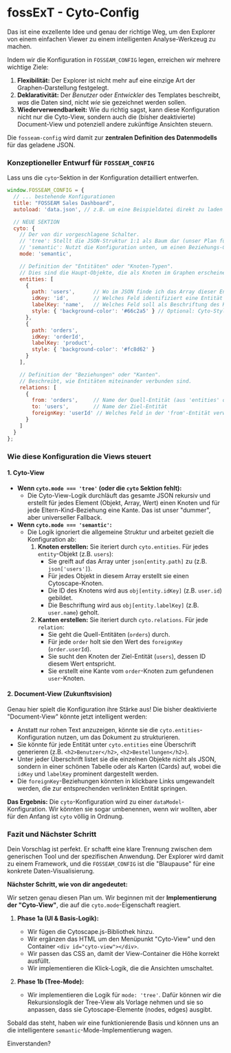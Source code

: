 # fossExT - Cyto-Config

Das ist eine exzellente Idee und genau der richtige Weg, um den Explorer von einem einfachen Viewer zu einem intelligenten Analyse-Werkzeug zu machen.

Indem wir die Konfiguration in `FOSSEAM_CONFIG` legen, erreichen wir mehrere wichtige Ziele:

1.  **Flexibilität:** Der Explorer ist nicht mehr auf eine einzige Art der Graphen-Darstellung festgelegt.
2.  **Deklarativität:** Der *Benutzer* oder *Entwickler* des Templates beschreibt, *was* die Daten sind, nicht *wie* sie gezeichnet werden sollen.
3.  **Wiederverwendbarkeit:** Wie du richtig sagst, kann diese Konfiguration nicht nur die Cyto-View, sondern auch die (bisher deaktivierte) Document-View und potenziell andere zukünftige Ansichten steuern.

Die `fosseam-config` wird damit zur **zentralen Definition des Datenmodells** für das geladene JSON.

### Konzeptioneller Entwurf für `FOSSEAM_CONFIG`

Lass uns die `cyto`-Sektion in der Konfiguration detailliert entwerfen.

```javascript
window.FOSSEAM_CONFIG = {
  // ... bestehende Konfigurationen
  title: "FOSSEAM Sales Dashboard",
  autoload: 'data.json', // z.B. um eine Beispieldatei direkt zu laden

  // NEUE SEKTION
  cyto: {
    // Der von dir vorgeschlagene Schalter.
    // 'tree': Stellt die JSON-Struktur 1:1 als Baum dar (unser Plan für Phase 1).
    // 'semantic': Nutzt die Konfiguration unten, um einen Beziehungs-Graphen zu erstellen.
    mode: 'semantic', 

    // Definition der "Entitäten" oder "Knoten-Typen".
    // Dies sind die Haupt-Objekte, die als Knoten im Graphen erscheinen sollen.
    entities: [
      {
        path: 'users',      // Wo im JSON finde ich das Array dieser Entitäten?
        idKey: 'id',        // Welches Feld identifiziert eine Entität eindeutig?
        labelKey: 'name',   // Welches Feld soll als Beschriftung des Knotens dienen?
        style: { 'background-color': '#66c2a5' } // Optional: Cyto-Styling für diesen Knotentyp
      },
      {
        path: 'orders',
        idKey: 'orderId',
        labelKey: 'product',
        style: { 'background-color': '#fc8d62' }
      }
    ],

    // Definition der "Beziehungen" oder "Kanten".
    // Beschreibt, wie Entitäten miteinander verbunden sind.
    relations: [
      {
        from: 'orders',     // Name der Quell-Entität (aus 'entities' oben)
        to: 'users',        // Name der Ziel-Entität
        foreignKey: 'userId' // Welches Feld in der 'from'-Entität verweist auf die 'idKey' der 'to'-Entität?
      }
    ]
  }
};
```

### Wie diese Konfiguration die Views steuert

#### 1. Cyto-View

*   **Wenn `cyto.mode === 'tree'` (oder die `cyto` Sektion fehlt):**
    *   Die Cyto-View-Logik durchläuft das gesamte JSON rekursiv und erstellt für jedes Element (Objekt, Array, Wert) einen Knoten und für jede Eltern-Kind-Beziehung eine Kante. Das ist unser "dummer", aber universeller Fallback.
*   **Wenn `cyto.mode === 'semantic'`:**
    *   Die Logik ignoriert die allgemeine Struktur und arbeitet gezielt die Konfiguration ab:
        1.  **Knoten erstellen:** Sie iteriert durch `cyto.entities`. Für jedes `entity`-Objekt (z.B. `users`):
            *   Sie greift auf das Array unter `json[entity.path]` zu (z.B. `json['users']`).
            *   Für jedes Objekt in diesem Array erstellt sie einen Cytoscape-Knoten.
            *   Die ID des Knotens wird aus `obj[entity.idKey]` (z.B. `user.id`) gebildet.
            *   Die Beschriftung wird aus `obj[entity.labelKey]` (z.B. `user.name`) geholt.
        2.  **Kanten erstellen:** Sie iteriert durch `cyto.relations`. Für jede `relation`:
            *   Sie geht die Quell-Entitäten (`orders`) durch.
            *   Für jede `order` holt sie den Wert des `foreignKey` (`order.userId`).
            *   Sie sucht den Knoten der Ziel-Entität (`users`), dessen ID diesem Wert entspricht.
            *   Sie erstellt eine Kante vom `order`-Knoten zum gefundenen `user`-Knoten.

#### 2. Document-View (Zukunftsvision)

Genau hier spielt die Konfiguration ihre Stärke aus! Die bisher deaktivierte "Document-View" könnte jetzt intelligent werden:

*   Anstatt nur rohen Text anzuzeigen, könnte sie die `cyto.entities`-Konfiguration nutzen, um das Dokument zu strukturieren.
*   Sie könnte für jede Entität unter `cyto.entities` eine Überschrift generieren (z.B. `<h2>Benutzer</h2>`, `<h2>Bestellungen</h2>`).
*   Unter jeder Überschrift listet sie die einzelnen Objekte nicht als JSON, sondern in einer schönen Tabelle oder als Karten (Cards) auf, wobei die `idKey` und `labelKey` prominent dargestellt werden.
*   Die `foreignKey`-Beziehungen könnten in klickbare Links umgewandelt werden, die zur entsprechenden verlinkten Entität springen.

**Das Ergebnis:** Die `cyto`-Konfiguration wird zu einer `dataModel`-Konfiguration. Wir könnten sie sogar umbenennen, wenn wir wollten, aber für den Anfang ist `cyto` völlig in Ordnung.

### Fazit und Nächster Schritt

Dein Vorschlag ist perfekt. Er schafft eine klare Trennung zwischen dem generischen Tool und der spezifischen Anwendung. Der Explorer wird damit zu einem Framework, und die `FOSSEAM_CONFIG` ist die "Blaupause" für eine konkrete Daten-Visualisierung.

**Nächster Schritt, wie von dir angedeutet:**

Wir setzen genau diesen Plan um. Wir beginnen mit der **Implementierung der "Cyto-View"**, die auf die `cyto.mode`-Eigenschaft reagiert.

1.  **Phase 1a (UI & Basis-Logik):**
    *   Wir fügen die Cytoscape.js-Bibliothek hinzu.
    *   Wir ergänzen das HTML um den Menüpunkt "Cyto-View" und den Container `<div id="cyto-view"></div>`.
    *   Wir passen das CSS an, damit der View-Container die Höhe korrekt ausfüllt.
    *   Wir implementieren die Klick-Logik, die die Ansichten umschaltet.

2.  **Phase 1b (Tree-Mode):**
    *   Wir implementieren die Logik für `mode: 'tree'`. Dafür können wir die Rekursionslogik der Tree-View als Vorlage nehmen und sie so anpassen, dass sie Cytoscape-Elemente (nodes, edges) ausgibt.

Sobald das steht, haben wir eine funktionierende Basis und können uns an die intelligentere `semantic`-Mode-Implementierung wagen.

Einverstanden?
